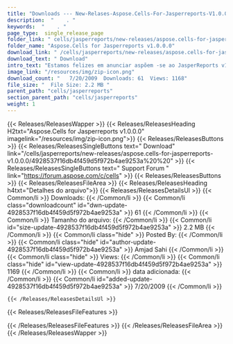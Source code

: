 ```yaml
---
title: "Downloads --- New-Relases-Aspose.Cells-For-Jasperreports-V1.0.0.0." 
description:  "    . " 
keywords:  "    . " 
page_type:  single_release_page
folder_link: " cells/jasperreports/new-releases/aspose.cells-for-jasperreports-v1.0.0.0/"
folder_name: "Aspose.Cells for Jasperreports v1.0.0.0"
download_link: " /cells/jasperreports/new-releases/aspose.cells-for-jasperreports-v1.0.0.0/4928537f16db4f459d5f972b4ae9253a"
download_text: " Download"
intro_text: "Estamos felizes em anunciar aspõem -se ao JasperReports v1.0.0.0!"
image_link: "/resources/img/zip-icon.png"
download_count: "   7/20/2009  Downloads: 61  Views: 1168"
file_size: "  File Size: 2.2 MB "
parent_path: "cells/jasperreports"
section_parent_path: "cells/jasperreports"
weight: 1
---
```


{{< Releases/ReleasesWapper >}}
  {{< Releases/ReleasesHeading H2txt="Aspose.Cells for Jasperreports v1.0.0.0" imagelink="/resources/img/zip-icon.png">}}
  {{< Releases/ReleasesButtons >}}
    {{< Releases/ReleasesSingleButtons text=" Download" link="/cells/jasperreports/new-releases/aspose.cells-for-jasperreports-v1.0.0.0/4928537f16db4f459d5f972b4ae9253a%20%20" >}}
    {{< Releases/ReleasesSingleButtons text=" Support Forum " link="https://forum.aspose.com/c/cells" >}}
  {{< Releases/ReleasesButtons >}}
  {{< Releases/ReleasesFileArea >}}
    {{< Releases/ReleasesHeading h4txt="Detalhes do arquivo">}}
    {{< Releases/ReleasesDetailsUl >}}
            {{< Common/li  >}} Downloads: {{< /Common/li >}} 
      {{< Common/li class="downloadcount" id="dwn-update-4928537f16db4f459d5f972b4ae9253a" >}} 61 {{< /Common/li >}} 
      {{< Common/li  >}} Tamanho do arquivo: {{< /Common/li >}} 
      {{< Common/li id="size-update-4928537f16db4f459d5f972b4ae9253a" >}} 2.2 MB {{< /Common/li >}} 
      {{< Common/li  class="hide" >}} Posted By: {{< /Common/li >}} 
      {{< Common/li class="hide" id="author-update-4928537f16db4f459d5f972b4ae9253a" >}} Amjad Sahi {{< /Common/li >}} 
      {{< Common/li class="hide"  >}} Views: {{< /Common/li >}} 
      {{< Common/li class="hide" id="view-update-4928537f16db4f459d5f972b4ae9253a" >}} 1169 {{< /Common/li >}} 
      {{< Common/li  >}} data adicionada: {{< /Common/li >}} 
      {{< Common/li id="added-update-4928537f16db4f459d5f972b4ae9253a" >}} 7/20/2009 {{< /Common/li >}} 

    {{< /Releases/ReleasesDetailsUl >}}

  {{< Releases/ReleasesFileFeatures >}}
      
  {{< /Releases/ReleasesFileFeatures >}}
 {{< /Releases/ReleasesFileArea >}}
{{< /Releases/ReleasesWapper >}}


